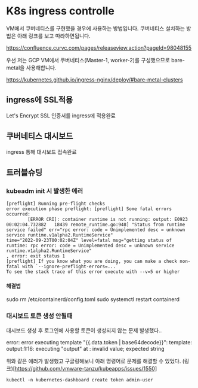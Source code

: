 # K8s ingress controlle 


VM에서 쿠버네티스를 구현했을 경우에 사용하는 방법입니다. 쿠버네티스 설치하는 방법은 아래 링크를 보고 따라하면됩니다.

https://confluence.curvc.com/pages/releaseview.action?pageId=98048155


우선 저는 GCP VM에서 쿠버네티스(Master-1, worker-2)를 구성했으므로 bare-metal을 사용해합니다.

https://kubernetes.github.io/ingress-nginx/deploy/#bare-metal-clusters 



## ingress에 SSL적용

Let's Encrypt SSL 인증서를 ingress에 적용완료


## 쿠버네티스 대시보드 

ingress 통해 대시보드 접속완료



## 트러블슈팅

### kubeadm init 시 발생한 에러

    [preflight] Running pre-flight checks
    error execution phase preflight: [preflight] Some fatal errors occurred:
            [ERROR CRI]: container runtime is not running: output: E0923 00:02:04.732882   18439 remote_runtime.go:948] "Status from runtime service failed" err="rpc error: code = Unimplemented desc = unknown service runtime.v1alpha2.RuntimeService"
    time="2022-09-23T00:02:04Z" level=fatal msg="getting status of runtime: rpc error: code = Unimplemented desc = unknown service runtime.v1alpha2.RuntimeService"
    , error: exit status 1
    [preflight] If you know what you are doing, you can make a check non-fatal with `--ignore-preflight-errors=...`
    To see the stack trace of this error execute with --v=5 or higher
    
#### 해결법

  sudo rm /etc/containerd/config.toml
  sudo systemctl restart containerd
  


### 대시보드 토큰 생성 안될때

   

대시보드 생성 후 로그인에 사용할 토큰이 생성되지 않는 문제 발생했다.. 

 error: error executing template "{{.data.token | base64decode}}": template: output:1:16: executing "output" at <base64decode>: invalid value; expected string

위와 같은 에러가 발생했고 구글링해보니 아래 명령어로 문제를 해결할 수 있었다. (링크)[https://github.com/vmware-tanzu/kubeapps/issues/1550]
    
    kubectl -n kubernetes-dashboard create token admin-user





